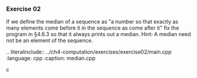 ### Exercise 02

If we define the median of a sequence as "a number so that exactly as many elements come before it in the sequence as come after it" 
fix the program in §4.6.3 so that it always prints out a median. Hint: A median need not be an element of the sequence.


.. literalinclude:: ../ch4-computation/exercises/exercise02/main.cpp
   :language: cpp
   :caption: median.cpp

c
